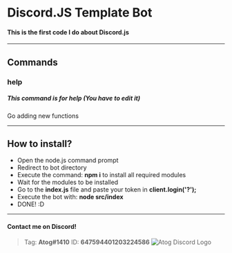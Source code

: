 # Discord.JS Template Bot
#### This is the first code I do about __Discord.js__

------------

## Commands
### help
##### This command is for help (You have to edit it)

Go adding new functions

------------
## How to install?
* Open the node.js command prompt
* Redirect to bot directory
* Execute the command: __npm i__ to install all required modules
* Wait for the modules to be installed
* Go to the __index.js__ file and paste your token in __client.login('?');__
* Execute the bot with: __node src/index__
* DONE! :D
------------
#### Contact me on Discord!
> Tag: __Atog#1410__
> ID: __647594401203224586__
![Atog Discord Logo](https://cdn.discordapp.com/avatars/647594401203224586/c40ce6aa71ca924049f0e1b74c77b7fc.png?size=2048)
  
